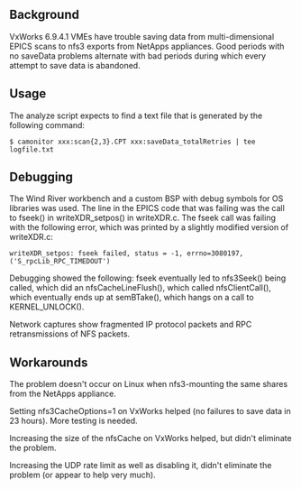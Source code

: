 ## Background

VxWorks 6.9.4.1 VMEs have trouble saving data from multi-dimensional EPICS scans to nfs3 exports from NetApps appliances.  Good periods with no saveData problems alternate with bad periods during which every attempt to save data is abandoned.

## Usage

The analyze script expects to find a text file that is generated by the following command:
```
$ camonitor xxx:scan{2,3}.CPT xxx:saveData_totalRetries | tee logfile.txt
```

## Debugging

The Wind River workbench and a custom BSP with debug symbols for OS libraries was used.  The line in the EPICS code that was failing was the call to fseek() in writeXDR_setpos() in writeXDR.c.  The fseek call was failing with the following error, which was printed by a slightly modified version of writeXDR.c:
```
writeXDR_setpos: fseek failed, status = -1, errno=3080197, ('S_rpcLib_RPC_TIMEDOUT')
``` 

Debugging showed the following: fseek eventually led to nfs3Seek() being called, which did an nfsCacheLineFlush(), which called nfsClientCall(), which eventually ends up at semBTake(), which hangs on a call to KERNEL_UNLOCK().

Network captures show fragmented IP protocol packets and RPC retransmissions of NFS packets.

## Workarounds

The problem doesn't occur on Linux when nfs3-mounting the same shares from the NetApps appliance.

Setting nfs3CacheOptions=1 on VxWorks helped (no failures to save data in 23 hours).  More testing is needed.

Increasing the size of the nfsCache on VxWorks helped, but didn't eliminate the problem.

Increasing the UDP rate limit as well as disabling it, didn't eliminate the problem (or appear to help very much).

